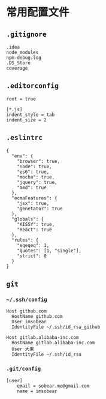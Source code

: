 # 常用配置文件



## `.gitignore`

```
.idea
node_modules
npm-debug.log
.DS_Store
coverage
```

## `.editorconfig`

```
root = true

[*.js]
indent_style = tab
indent_size = 2
```

## `.eslintrc`

```
{
  "env": {
    "browser": true,
    "node": true,
    "es6": true,
    "mocha": true,
    "jquery": true,
    "amd": true
  },
  "ecmaFeatures": {
    "jsx": true,
    "genetator": true
  },
  "globals": {
    "KISSY": true,
    "React": true
  },
  "rules": {
    "eqeqeq": 1,
    "quotes": [1, "single"],
    "strict": 0
  }
}
```

## `git`

### `~/.ssh/config`

```
Host github.com
  HostName github.com
  User imsobear
  IdentityFile ~/.ssh/id_rsa_github

Host gitlab.alibaba-inc.com
  HostName gitlab.alibaba-inc.com
  User 大果
  IdentityFile ~/.ssh/id_rsa
```

### `.git/config`

```
[user]
    email = sobear.me@gmail.com
    name = imsobear
```
